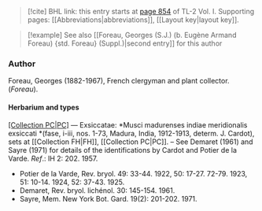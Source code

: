> [!cite] BHL link: this entry starts at [page 854](https://www.biodiversitylibrary.org/item/103414#page/902/mode/1up) of TL-2 Vol. I.
> Supporting pages: [[Abbreviations|abbreviations]], [[Layout key|layout key]].

> [!example] See also [[Foreau, Georges (S.J.) (b. Eugène Armand Foreau) {std. Foreau} (Suppl.)|second entry]] for this author

### Author

Foreau, Georges (1882-1967), French clergyman and plant collector. (*Foreau*).

#### Herbarium and types

[[Collection PC|PC]](?) — Exsiccatae: *Musci madurenses indiae meridionalis exsiccati *(fase, i-iii, nos. 1-73, Madura, India, 1912-1913, determ. J. Cardot), sets at [[Collection FH|FH]], [[Collection PC|PC]]. – See Demaret (1961) and Sayre (1971) for details of the identifications by Cardot and Potier de la Varde.
*Ref*.: IH 2: 202. 1957.
- Potier de la Varde, Rev. bryol. 49: 33-44. 1922, 50: 17-27. 72-79. 1923, 51: 10-14. 1924, 52: 37-43. 1925.
- Demaret, Rev. bryol. lichénol. 30: 145-154. 1961.
- Sayre, Mem. New York Bot. Gard. 19(2): 201-202. 1971.

